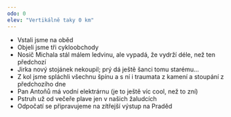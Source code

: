 ```yaml
---
odo: 0
elev: "Vertikálně taky 0 km"
---
```


- Vstali jsme na oběd
- Objeli jsme tři cykloobchody
- Nosič Michala stál málem ledvinu, ale vypadá, že vydrží déle, než ten předchozí
- Jirka nový stojánek nekoupil; prý dá ještě šanci tomu starému…
- Z kol jsme spláchli všechnu špínu a s ní i traumata z kamení a stoupání z předchozího dne
- Pan Antoňů má vodní elektrárnu (je to ještě víc cool, než to zní)
- Pstruh už od večeře plave jen v našich žaludcích
- Odpočatí se připravujeme na zítřejší výstup na Praděd